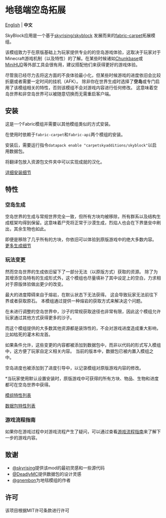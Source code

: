 # 地毯端空岛拓展

[English](/README.md) | **中文**

SkyBlock应用是一个基于[skyrising/skyblock](https://github.com/skyrising/skyblock)
发展而来的[fabric-carpet](https://github.com/gnembon/fabric-carpet)拓展模组。

该模组致力于在原版基础上为玩家提供专业的的空岛游戏体验，这取决于玩家对于Minecraft游戏机制（以及特性）的了解。在某些时候诸如[Chunkbase](https://www.chunkbase.com/)或[MiniHUD](https://www.curseforge.com/minecraft/mc-mods/minihud)等外部工具会很有用，建议搭配他们来获得更好的游戏体验。

尽管我已经尽力去将这方面的不良体验最小化，但某些时候游戏的进度依旧会比较折磨或者需要一定时间的挂机（AFK）。
除非你在世界生成时选择了**空岛**或专门启用了该模组相关的特性，否则该模组不会对游戏内容进行任何修改。
这意味着空岛世界和非空岛世界可以被随意切换而无需重启客户端。

## 安装

这是一个Fabric模组并需要以其他模组类似的方式安装。

在使用时依赖于`fabric-carpet`和`fabric-api`两个模组的安装。

安装后，需要运行指令`datapack enable "carpetskyadditions/skyblock"`以启用数据包。

将翻译包放入资源包文件夹中可以实现成就的汉化。

[详细安装细节](installation_cn.md)

## 特性

### 空岛生成
空岛世界的生成与常规世界完全一致，但所有方块均被移除，所有群系以及结构生成框架均得到保留。这意味着尸壳将正常于沙漠生成，烈焰人也会在下界堡垒中刷出，其余生物也如此。

即便是移除了几乎所有的方块，你依旧可以体验到原版游戏中的绝大多数内容。
[更多生成细节](generation_cn.md)

### 玩法变更

然而空岛世界的生成依旧留下了一部分无法（以原版方式）获取的资源。
除了为其增添空岛特有的生成形式外，这个模组也尽量填补了其中设定上的空白，力求相对于原版体验做出更少的改变。

最大的进度障碍来自于熔岩，在默认状态下无法获得。
这会导致玩家无法前往下界或者获取原石。
本模组通过提供一种熔岩的获取方式来解决这个问题。

在未进行调整的空岛世界中，沙子的常规获取途径也非常有限，因此这个模组允许玩家通过其他方式获得更多的沙子。

而这个模组提供的大多数其他资源都是装饰性的，不会对游戏进度造成重大影响，比如枯死的灌木和龙首。

如果条件允许，这些变更的内容都被添加到数据包中，而非以代码的形式写入模组中，这方便了玩家自定义相关内容。
当前的版本中，数据包已被内置入模组之中。

空岛进度也被添加到了进度引导中，以记录模组对原版游戏内容的修改。

*当玩家使用默认设置安装时，原版游戏中可获得的所有方块、物品、生物和进度都可在空岛世界中获得。

[模组特性列表](features_cn.md)

[数据包特性列表](datapack_cn.md)

### 游戏流程指南

如果你在游戏过程中对游戏流程产生了疑问，可以通过查看[游戏流程指南](progression_cn.md)来了解下一步的游戏内容。

## 致谢
+ [@skyrising](https://github.com/skyrising/skyblock)提供该mod的最初灵感和一些源代码
+ [@DeadlyMC](https://github.com/DeadlyMC/Skyblock-datapack)提供数据包的设计灵感
+ [@gnembon](https://github.com/gnembon/fabric-carpet)为地毯模组的作者

## 许可
该项目根据MIT许可条款进行许可
